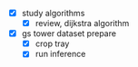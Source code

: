 - [x] study algorithms 
	- [x] review, dijkstra algorithm
- [x] gs tower dataset prepare
	- [x] crop tray
	- [x] run inference